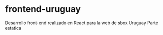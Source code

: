 # frontend-uruguay

Desarrollo front-end realizado en React para la web de sbox Uruguay Parte estatica